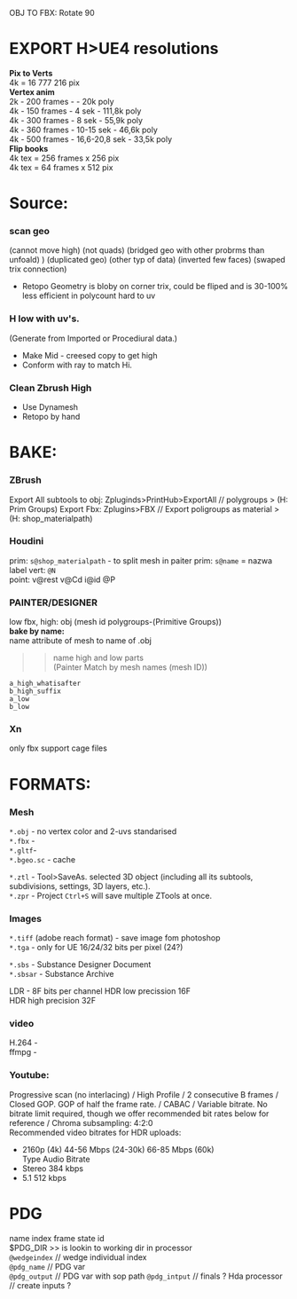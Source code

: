 OBJ TO FBX: Rotate 90

# EXPORT H>UE4 resolutions
**Pix to Verts**  
4k = 16 777 216 pix  
**Vertex anim**   
2k - 200 frames -        - 20k poly  
4k - 150 frames - 4 sek - 111,8k poly  
4k - 300 frames - 8 sek - 55,9k poly  
4k - 360 frames - 10-15 sek - 46,6k poly  
4k - 500 frames - 16,6-20,8 sek - 33,5k poly  
**Flip books**  
4k tex = 256 frames x 256 pix  
4k tex =  64 frames x 512 pix  

# Source:  
  
### scan geo   
(cannot move high) (not quads) (bridged geo with other probrms than unfoald) ) (duplicated geo) (other typ of data) (inverted few faces) (swaped trix connection)
- Retopo Geometry is bloby on corner trix, could be fliped and is 30-100% less efficient in polycount hard to uv
  
### H low with uv's.   
(Generate from Imported or Procediural data.)  
- Make Mid -  creesed copy to get high  
- Conform with ray to match Hi.  
 
### Clean Zbrush High  
- Use Dynamesh  
- Retopo by hand  

# BAKE:

### ZBrush
Export All subtools to obj: Zpluginds>PrintHub>ExportAll // polygroups > (H: Prim Groups)
Export Fbx: Zplugins>FBX // Export poligroups as material > (H: shop_materialpath)

### Houdini
prim: `s@shop_materialpath` - to split mesh in paiter
prim: `s@name` = nazwa label
vert: `@N`  
point: v@rest v@Cd i@id @P  

### PAINTER/DESIGNER
low fbx, high: obj
(mesh id polygroups-(Primitive Groups))  
**bake by name:**  
name attribute of mesh  to name of .obj  
>> name high and low parts  
(Painter Match by mesh names (mesh ID))  
```a_high_doesnotmatter  
a_high_whatisafter   
b_high_suffix 
a_low  
b_low 
``` 

### Xn
only fbx support cage files


# FORMATS:   
### Mesh  
`*.obj` - no vertex color and 2-uvs standarised  
`*.fbx` -  
`*.gltf`-   
`*.bgeo.sc` - cache  

`*.ztl` - Tool>SaveAs. selected 3D object (including all its subtools, subdivisions, settings, 3D layers, etc.).  
`*.zpr` - Project `Ctrl+S` will save multiple ZTools at once.  
### Images   
`*.tiff` (adobe reach format) - save image fom photoshop  
`*.tga` - only for UE  16/24/32 bits per pixel (24?)  

`*.sbs` - Substance Designer Document  
`*.sbsar` - Substance Archive  

LDR - 8F  bits per channel
HDR low precission 16F   
HDR high precision 32F  

### video
H.264 -  
ffmpg -  

### Youtube: 
Progressive scan (no interlacing) / High Profile / 2 consecutive B frames /  Closed GOP. GOP of half the frame rate. / CABAC  /  Variable bitrate. No bitrate limit required, though we offer recommended bit rates below for reference /  Chroma subsampling: 4:2:0  
Recommended video bitrates for HDR uploads:
- 2160p (4k)	44-56 Mbps (24-30k)	66-85 Mbps (60k)  
Type	Audio Bitrate  
- Stereo	384 kbps  
- 5.1	512 kbps  

# PDG
name index frame state id   
$PDG_DIR >> is lookin to working dir in processor  
`@wedgeindex` // wedge individual index  
`@pdg_name` // PDG var  
`@pdg_output` // PDG var with sop path 
`@pdg_intput` // finals ?
Hda processor // create inputs ?   
